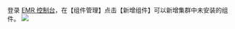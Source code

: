 
登录 [EMR 控制台](https://console.cloud.tencent.com/emr)，在【组件管理】点击【新增组件】可以新增集群中未安装的组件。
![](https://main.qcloudimg.com/raw/c2282fd1fb313b18c747897276b464fa.png)
